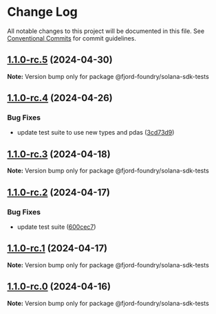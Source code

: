 # Change Log

All notable changes to this project will be documented in this file.
See [Conventional Commits](https://conventionalcommits.org) for commit guidelines.

## [1.1.0-rc.5](https://github.com/Labrys-Group/fjord-foundry-sdk/compare/v1.1.0-rc.4...v1.1.0-rc.5) (2024-04-30)

**Note:** Version bump only for package @fjord-foundry/solana-sdk-tests

## [1.1.0-rc.4](https://github.com/Labrys-Group/fjord-foundry-sdk/compare/v1.1.0-rc.3...v1.1.0-rc.4) (2024-04-26)

### Bug Fixes

- update test suite to use new types and pdas ([3cd73d9](https://github.com/Labrys-Group/fjord-foundry-sdk/commit/3cd73d9859e23480b9deb70ef5228e071846e2d9))

## [1.1.0-rc.3](https://github.com/Labrys-Group/fjord-foundry-sdk/compare/v1.1.0-rc.2...v1.1.0-rc.3) (2024-04-18)

**Note:** Version bump only for package @fjord-foundry/solana-sdk-tests

## [1.1.0-rc.2](https://github.com/Labrys-Group/fjord-foundry-sdk/compare/v1.1.0-rc.1...v1.1.0-rc.2) (2024-04-17)

### Bug Fixes

- update test suite ([600cec7](https://github.com/Labrys-Group/fjord-foundry-sdk/commit/600cec784cc52e5fbb18cc92354a8cef2f5119c1))

## [1.1.0-rc.1](https://github.com/Labrys-Group/fjord-foundry-sdk/compare/v1.0.2-alpha.0...v1.1.0-rc.1) (2024-04-17)

**Note:** Version bump only for package @fjord-foundry/solana-sdk-tests

## [1.1.0-rc.0](https://github.com/Labrys-Group/fjord-foundry-sdk/compare/v1.0.2-alpha.0...v1.1.0-rc.0) (2024-04-16)

**Note:** Version bump only for package @fjord-foundry/solana-sdk-tests
